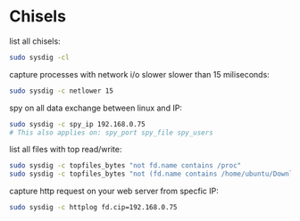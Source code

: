 # Chisels

list all chisels:
```bash
sudo sysdig -cl
```

capture processes with network i/o slower slower than 15 miliseconds:
```bash
sudo sysdig -c netlower 15
```

spy on all data exchange between linux and IP:
```bash
sudo sysdig -c spy_ip 192.168.0.75
# This also applies on: spy_port spy_file spy_users
```

list all files with top read/write:
```bash
sudo sysdig -c topfiles_bytes "not fd.name contains /proc"
sudo sysdig -c topfiles_bytes "not (fd.name contains /home/ubuntu/Download or fd.name contains /home/ubuntu/Documents)"
```

capture http request on your web server from specfic IP:
```bash
sudo sysdig -c httplog fd.cip=192.168.0.75
```

